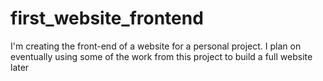 # first_website_frontend
I'm creating the front-end of a website for a personal project.  I plan on eventually using some of the work from this project to build a full website later
